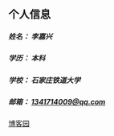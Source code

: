 ## 个人信息
##### 姓名： 李嘉兴
##### 学历： 本科
##### 学校： 石家庄铁道大学
##### 邮箱： 1341714009@qq.com  



[博客园](https://www.cnblogs.com/sonofdemon/)
